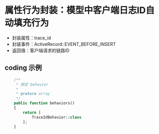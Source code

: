 # 属性行为封装：模型中客户端日志ID自动填充行为
- 封装属性：trace_id
- 封装事件：ActiveRecord::EVENT_BEFORE_INSERT
- 返回值：客户端请求的链路ID

## coding 示例

```php
    /**
     * 绑定 behavior
     *
     * @return array
     */
    public function behaviors()
    {
        return [
            TraceIdBehavior::class
        ];
    }
```
